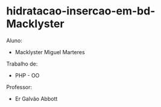 # hidratacao-insercao-em-bd-Macklyster
Aluno: 
- Macklyster Miguel Marteres

Trabalho de:
- PHP - OO

Professor:
- Er Galvão Abbott